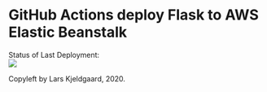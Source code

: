 # GitHub Actions deploy Flask to AWS Elastic Beanstalk



Status of Last Deployment:<br>
<img src="https://github.com/smaakage85/github-actions-part2-cicd-to-aws/workflows/CI-CD-Pipeline-to-AWS-ElasticBeanstalk/badge.svg?branch=master"><br>



Copyleft by Lars Kjeldgaard, 2020.
